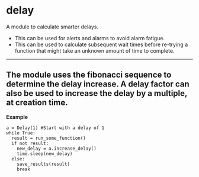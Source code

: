 # delay
A module to calculate smarter delays. 
- This can be used for alerts and alarms to avoid alarm fatigue. 
- This can be used to calculate subsequent wait times before re-trying a function that might take an unknown amount of time to complete.
---
The module uses the fibonacci sequence to determine the delay increase. A delay factor can also be used to increase the delay by a multiple, at creation time.
---
**Example**
>
    a = Delay(1) #Start with a delay of 1
    while True:
      result = run_some_function()
      if not result:
        new_delay = a.increase_delay()
        time.sleep(new_delay)
      else:
        save_results(result)
        break
